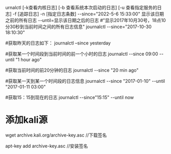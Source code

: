 urnalctl [-k查看内核日志] [-b 查看系统本次启动的日志] [-u 查看指定服务的日志] -f [追踪日志] -n [指定日志条数]  --since="2022-5-6 15:33:00" 显示该日期之前的所有日志  --until=显示该日期之后的日志
#"显示2017年10月30号，18点10分30秒到当前时间之间的所有日志信息"
journalctl --since="2017-10-30 18:10:30"

#获取昨天的日志如下：
journalctl –since yesterday

#获取某一个时间段到当前时间的前一个小时的日志
journalctl --since 09:00 --until "1 hour ago" 

#获取当前时间的前20分钟的日志
journalctl --since "20 min ago"

#获取某一天到某一个时间段的日志信息
journalctl --since "2017-01-10" --until "2017-01-11 03:00" 

#获取15：15到现在的日志
journalctl --since"15:15" --until now


# 添加kali源


wget archive.kali.org/archive-key.asc //下载签名

apt-key add archive-key.asc //安装签名

